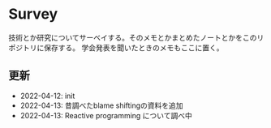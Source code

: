 # Survey

技術とか研究についてサーベイする。そのメモとかまとめたノートとかをこのリポジトリに保存する。
学会発表を聞いたときのメモもここに置く。

## 更新

- 2022-04-12: init
- 2022-04-13: 昔調べたblame shiftingの資料を追加
- 2022-04-13: Reactive programming について調べ中
